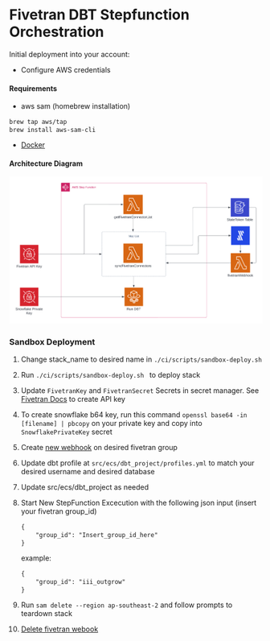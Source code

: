 # Fivetran DBT Stepfunction Orchestration


Initial deployment into your account:
* Configure AWS credentials

#### Requirements
- aws sam (homebrew installation)

```
brew tap aws/tap
brew install aws-sam-cli
```
- [Docker](https://docs.docker.com/desktop/install/mac-install/)

#### Architecture Diagram
<img src="/www/architecture_diagram.png" alt="drawing" width="800"/>


### Sandbox Deployment

1. Change stack_name to desired name in ```./ci/scripts/sandbox-deploy.sh ```
2. Run ```./ci/scripts/sandbox-deploy.sh ``` to deploy stack
3. Update ```FivetranKey``` and  ```FivetranSecret``` Secrets in secret manager. See [Fivetran Docs](https://fivetran.com/docs/rest-api/getting-started) to create API key
4. To create snowflake b64 key, run this command ```openssl base64 -in [filename] | pbcopy``` on your private key and copy into ```SnowflakePrivateKey``` secret
5. Create [new webhook](https://developers.fivetran.com/openapi/reference/v1/operation/create_group_webhook/) on desired fivetran group 
6. Update dbt profile at  ```src/ecs/dbt_project/profiles.yml``` to match your desired username and desired database
7. Update src/ecs/dbt_project as needed 
8. Start New StepFunction Excecution with the following json input (insert your fivetran group_id)
   
    ```
    {
        "group_id": "Insert_group_id_here"
    }
    ```
    example:
    ```
    {
        "group_id": "iii_outgrow"
    }
    ```

9.  Run ```sam delete --region ap-southeast-2``` and follow prompts to teardown stack
10.  [Delete fivetran webook](https://developers.fivetran.com/openapi/reference/v1/operation/delete_webhook/)





